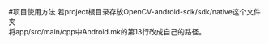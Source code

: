 #项目使用方法
若project根目录存放OpenCV-android-sdk/sdk/native这个文件夹  
将app/src/main/cpp中Android.mk的第13行改成自己的路径。  
